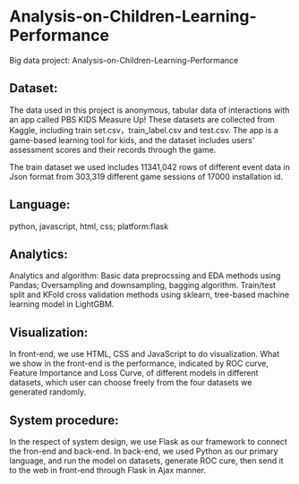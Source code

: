 # Analysis-on-Children-Learning-Performance
Big data project: Analysis-on-Children-Learning-Performance

## Dataset: 
The data used in this project is anonymous, tabular data of interactions with an app called PBS KIDS Measure Up! These datasets are collected from Kaggle, including train set.csv，train_label.csv and test.csv. The app is a game-based learning tool for kids, and the dataset includes users' assessment scores and their records through the game.

The train dataset we used includes 11341,042 rows of different event data in Json format from 303,319 different game sessions of 17000 installation id.

## Language:
python, javascript, html, css; platform:flask

## Analytics: 
Analytics and algorithm: Basic data preprocssing and EDA methods using Pandas; Oversampling and downsampling, bagging algorithm. Train/test split and KFold cross validation methods using sklearn, tree-based machine learning model in LightGBM.

## Visualization:
In front-end, we use HTML, CSS and JavaScript to do visualization. What we show in the front-end is the performance, indicated by ROC curve, Feature Importance and Loss Curve, of different models in different datasets, which user can choose freely from the four datasets we generated randomly.

## System procedure: 
In the respect of system design, we use Flask as our framework to connect the fron-end and back-end. In back-end, we used Python as our primary language, and run the model on datasets, generate ROC cure, then send it to the web in front-end through Flask in Ajax manner.
